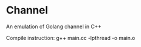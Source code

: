 # Channel
An emulation of Golang channel in C++

Compile instruction: g++ main.cc -lpthread -o main.o
